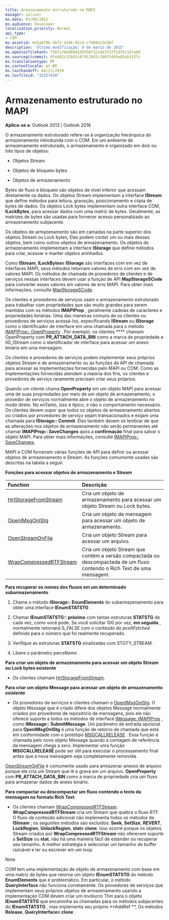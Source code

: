 ```yaml
---
title: Armazenamento estruturado no MAPI
manager: soliver
ms.date: 03/09/2015
ms.audience: Developer
localization_priority: Normal
api_type:
- COM
ms.assetid: 642a678b-4bf2-4246-85cb-c798de23e36f
description: 'Última modificação: 9 de março de 2015'
ms.openlocfilehash: f58fa70e98841db5507323a63737f1df6c1b7a6d
ms.sourcegitcommit: 8fe462c32b91c87911942c188f3445e85a54137c
ms.translationtype: MT
ms.contentlocale: pt-BR
ms.lasthandoff: 04/23/2019
ms.locfileid: "32327430"
---
```

# <a name="structured-storage-in-mapi"></a>Armazenamento estruturado no MAPI

  
  
**Aplica-se a**: Outlook 2013 | Outlook 2016 
  
O armazenamento estruturado refere-se à organização hierárquica do armazenamento introduzida com o COM. Em um ambiente de armazenamento estruturado, o armazenamento é organizado em dois ou três tipos de objetos: 
  
- Objetos Stream
    
- Objetos de bloqueio bytes
    
- Objetos de armazenamento
    
Bytes de fluxo e bloqueio são objetos de nível inferior que acessam diretamente os dados. Os objetos Stream implementam a interface **IStream** que define métodos para leitura, gravação, posicionamento e cópia de bytes de dados. Os objetos Lock bytes implementam outra interface COM, **ILockBytes**, para acessar dados com uma matriz de bytes. Geralmente, as matrizes de bytes são usadas para fornecer acesso personalizado ao armazenamento subjacente.
  
Os objetos de armazenamento são em camadas na parte superior dos objetos Stream ou Lock bytes; Eles podem conter um ou mais desses objetos, bem como outros objetos de armazenamento. Os objetos de armazenamento implementam a interface **IStorage** que define métodos para criar, acessar e manter objetos aninhados. 
  
Como **IStream**, **ILockBytes**e **IStorage** são interfaces com em vez de interfaces MAPI, seus métodos retornam valores de erro com em vez de valores MAPI. Os métodos de chamada de provedores de clientes e de serviços nessas interfaces devem usar a função de API **MapStorageSCode** para converter esses valores em valores de erro MAPI. Para obter mais informações, consulte [MapStorageSCode](mapstoragescode.md).
  
Os clientes e provedores de serviços usam o armazenamento estruturado para trabalhar com propriedades que são muito grandes para serem mantidas com os métodos **IMAPIProp** , geralmente cadeias de caracteres e propriedades binárias. Uma das maneiras comuns de os clientes ou provedores de serviços acessá-los, especificando **IStream** ou **IStorage** como o identificador de interface em uma chamada para o método [IMAPIProp:: OpenProperty](imapiprop-openproperty.md) . Por exemplo, os clientes **** chamam OpenProperty com **PR_ATTACH_DATA_BIN** como a marca de propriedade e IID_IStream como o identificador de interface para acessar um anexo binário em uma mensagem. 
  
Os clientes e provedores de serviços podem implementar seus próprios objetos Stream e de armazenamento ou as funções da API de chamada para acessar as implementações fornecidas pelo MAPI ou COM. Como as implementações fornecidas atendem a maioria dos fins, os clientes e provedores de serviço raramente precisam criar seus próprios. 
  
Quando um cliente chama **OpenProperty** em um objeto MAPI para acessar uma de suas propriedades por meio de um objeto de armazenamento, o provedor de serviços normalmente abre o objeto de armazenamento no modo direto. No enTanto, isso é típico, e não o comportamento necessário. Os clientes devem supor que todos os objetos de armazenamento abertos ou criados por provedores de serviço sejam transacionados e exijam uma chamada para **IStorage:: Commit**. Eles também devem se lembrar de que as alterações nos objetos de armazenamento não serão permanentes até chamar **IMAPIProp:: SaveChanges** após a **confirmação** final para salvar o objeto MAPI. Para obter mais informações, consulte [IMAPIProp:: SaveChanges](imapiprop-savechanges.md).
  
MAPI e COM fornecem várias funções de API para definir ou acessar objetos de armazenamento e Stream. As funções comumente usadas são descritas na tabela a seguir.
  
**Funções para acessar objetos de armazenamento e Stream**

|**Function**|**Descrição**|
|:-----|:-----|
|[HrIStorageFromStream](hristoragefromstream.md) <br/> |Cria um objeto de armazenamento para acessar um objeto Stream ou Lock bytes.  <br/> |
|[OpenIMsgOnIStg](openimsgonistg.md) <br/> |Cria um objeto de mensagem para acessar um objeto de armazenamento.  <br/> |
|[OpenStreamOnFile](openstreamonfile.md) <br/> |Cria um objeto Stream para acessar um arquivo.  <br/> |
|[WrapCompressedRTFStream](wrapcompressedrtfstream.md) <br/> |Cria um objeto Stream que contém a versão compactada ou descompactada de um fluxo contendo o Rich Text de uma mensagem.  <br/> |
   
 **Para recuperar os nomes dos fluxos em um determinado subarmazenamento**
  
1. Chame o método **IStorage:: EnumElements** do subarmazenamento para obter uma interface **IEnumSTATSTG** . 
    
2. Chamar **IEnumSTATSTG:: próximo** com tantas estruturas **STATSTG** de cada vez, como você pode. Se você solicitar 100 por vez, **em seguida** , normalmente retornará S_FALSE com o conteúdo do _pceltFetched_ definido para o número que foi realmente recuperado. 
    
3. Verifique as estruturas **STATSTG** sinalizadas com STGTY_STREAM. 
    
4. Libere o parâmetro _pwcsName_ . 
    
 **Para criar um objeto de armazenamento para acessar um objeto Stream ou Lock bytes existente**
  
- Os clientes chamam [HrIStorageFromStream](hristoragefromstream.md). 
    
 **Para criar um objeto Message para acessar um objeto de armazenamento existente**
  
- Os provedores de serviços e clientes chamam o [OpenIMsgOnIStg](openimsgonistg.md). O objeto Message que é criado difere dos objetos Message normalmente criados por provedores de repositório de mensagens, pois ele não oferece suporte a todos os métodos de interface [IMessage: IMAPIProp](imessageimapiprop.md) , como **IMessage:: SubmitMessage**. Um parâmetro de entrada opcional para **OpenIMsgOnIStg** é uma função de retorno de chamada que está em conformidade com o protótipo [MSGCALLRELEASE](msgcallrelease.md) . Essa função é chamada pelo novo objeto Message quando a contagem de referência da mensagem chega a zero. Implementar uma função **MSGCALLRELEASE** pode ser útil para executar o processamento final antes que a nova mensagem seja completamente removida. 
    
[OpenStreamOnFile](openstreamonfile.md) é comumente usado para armazenar anexos de arquivo porque ele cria um Stream que lê e grava em um arquivo. **OpenProperty** com **PR_ATTACH_DATA_BIN** como a marca de propriedade cria um fluxo para armazenar dados de anexo binário. 
  
 **Para compactar ou descompactar um fluxo contendo o texto da mensagem no formato Rich Text**
  
- Os clientes chamam [WrapCompressedRTFStream](wrapcompressedrtfstream.md). **WrapCompressedRTFStream** cria um Stream que quebra o fluxo RTF. O fluxo de conteúdo adicional não implementa todos os métodos de **IStream** ; os seguintes métodos são excluídos: **Seek**, **SetSize**, **REVERT**, **LockRegion**, **UnlockRegion**, **stat**e **clone**. Isso ocorre porque os objetos Stream criados por **WrapCompressedRTFStream** não oferecem suporte a **SetSize** ou **stat**, não há uma maneira fácil de estender ou recuperar seu tamanho. A melhor estratégia é selecionar um tamanho de buffer razoável e ler ou escrever em um loop.
    
> [!NOTE]
> COM tem uma implementação de objeto de armazenamento com base em uma matriz de bytes que retorna um objeto **IEnumSTATSTG** do método **EnumElements** que é problemático. Em particular, o método **QueryInterface** não funciona corretamente. Os provedores de serviços que implementam seus próprios objetos de armazenamento usando a implementação COM devem criar um invólucro Thin para o objeto **IEnumSTATSTG** que encaminha as chamadas para os métodos subjacentes do **IEnumSTATSTG** , mas implementa seu próprio **AddRef **, Os métodos **Release**, **QueryInterface**e **clone** . 
  

